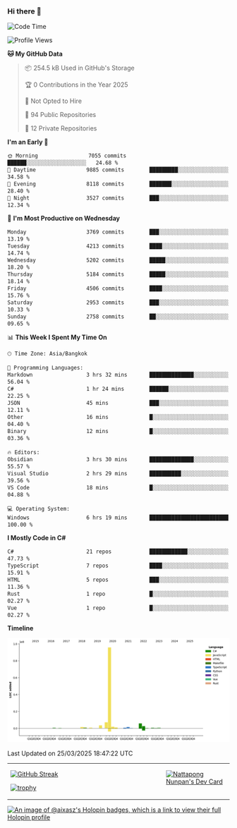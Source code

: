 ### Hi there 👋

<!--START_SECTION:waka-->
![Code Time](http://img.shields.io/badge/Code%20Time-2%2C210%20hrs%2035%20mins-blue)

![Profile Views](http://img.shields.io/badge/Profile%20Views-0-blue)

**🐱 My GitHub Data** 

> 📦 254.5 kB Used in GitHub's Storage 
 > 
> 🏆 0 Contributions in the Year 2025
 > 
> 🚫 Not Opted to Hire
 > 
> 📜 94 Public Repositories 
 > 
> 🔑 12 Private Repositories 
 > 
**I'm an Early 🐤** 

```text
🌞 Morning                7055 commits        ██████░░░░░░░░░░░░░░░░░░░   24.68 % 
🌆 Daytime                9885 commits        █████████░░░░░░░░░░░░░░░░   34.58 % 
🌃 Evening                8118 commits        ███████░░░░░░░░░░░░░░░░░░   28.40 % 
🌙 Night                  3527 commits        ███░░░░░░░░░░░░░░░░░░░░░░   12.34 % 
```
📅 **I'm Most Productive on Wednesday** 

```text
Monday                   3769 commits        ███░░░░░░░░░░░░░░░░░░░░░░   13.19 % 
Tuesday                  4213 commits        ████░░░░░░░░░░░░░░░░░░░░░   14.74 % 
Wednesday                5202 commits        █████░░░░░░░░░░░░░░░░░░░░   18.20 % 
Thursday                 5184 commits        █████░░░░░░░░░░░░░░░░░░░░   18.14 % 
Friday                   4506 commits        ████░░░░░░░░░░░░░░░░░░░░░   15.76 % 
Saturday                 2953 commits        ███░░░░░░░░░░░░░░░░░░░░░░   10.33 % 
Sunday                   2758 commits        ██░░░░░░░░░░░░░░░░░░░░░░░   09.65 % 
```


📊 **This Week I Spent My Time On** 

```text
🕑︎ Time Zone: Asia/Bangkok

💬 Programming Languages: 
Markdown                 3 hrs 32 mins       ██████████████░░░░░░░░░░░   56.04 % 
C#                       1 hr 24 mins        ██████░░░░░░░░░░░░░░░░░░░   22.25 % 
JSON                     45 mins             ███░░░░░░░░░░░░░░░░░░░░░░   12.11 % 
Other                    16 mins             █░░░░░░░░░░░░░░░░░░░░░░░░   04.40 % 
Binary                   12 mins             █░░░░░░░░░░░░░░░░░░░░░░░░   03.36 % 

🔥 Editors: 
Obsidian                 3 hrs 30 mins       ██████████████░░░░░░░░░░░   55.57 % 
Visual Studio            2 hrs 29 mins       ██████████░░░░░░░░░░░░░░░   39.56 % 
VS Code                  18 mins             █░░░░░░░░░░░░░░░░░░░░░░░░   04.88 % 

💻 Operating System: 
Windows                  6 hrs 19 mins       █████████████████████████   100.00 % 
```

**I Mostly Code in C#** 

```text
C#                       21 repos            ████████████░░░░░░░░░░░░░   47.73 % 
TypeScript               7 repos             ████░░░░░░░░░░░░░░░░░░░░░   15.91 % 
HTML                     5 repos             ███░░░░░░░░░░░░░░░░░░░░░░   11.36 % 
Rust                     1 repo              █░░░░░░░░░░░░░░░░░░░░░░░░   02.27 % 
Vue                      1 repo              █░░░░░░░░░░░░░░░░░░░░░░░░   02.27 % 
```



**Timeline**

![Lines of Code chart](https://raw.githubusercontent.com/aixasz/aixasz/main/assets/bar_graph.png)


 Last Updated on 25/03/2025 18:47:22 UTC
<!--END_SECTION:waka-->

<table>
<tr>
<td width="70%" valign="top">
 
 [![GitHub Streak](http://github-readme-streak-stats.herokuapp.com?user=aixasz&theme=github-dark&hide_border=true&date_format=%5BY%20%5DM%20j)](https://git.io/streak-stats)

 [![trophy](https://github-profile-trophy.vercel.app/?username=aixasz&theme=onedark)](https://github.com/ryo-ma/github-profile-trophy)
 </td>
<td width="30%" valign="top">
 
<a href="https://app.daily.dev/aixasz"><img src="https://api.daily.dev/devcards/403207936e6547c9a85ea449e9f3abe8.png?r=re8" alt="Nattapong Nunpan's Dev Card"/></a>

 </td>
</tr>
</table>

[![An image of @aixasz's Holopin badges, which is a link to view their full Holopin profile](https://holopin.me/aixasz)](https://holopin.io/@aixasz)
 

